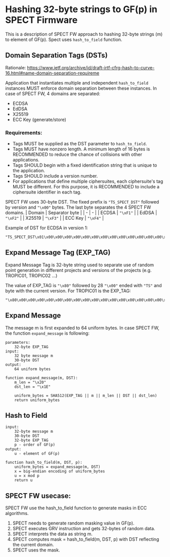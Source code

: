 # Hashing 32-byte strings to GF(p) in SPECT Firmware

This is a description of SPECT FW approach to hashing 32-byte strings (m) to element of GF(p).
Spect uses `hash_to_field` function.

## Domain Separation Tags (DSTs)

Rationale: https://www.ietf.org/archive/id/draft-irtf-cfrg-hash-to-curve-16.html#name-domain-separation-requireme

Application that instantiates multiple and independent `hash_to_field` instances
MUST enforce domain separation between these instances. In case of SPECT FW, 4 domains are separated:
- ECDSA
- EdDSA
- X25519
- ECC Key (generate/store)

### Requirements:
- Tags MUST be supplied as the DST parameter to `hash_to_field`.
- Tags MUST have nonzero length. A minimum length of 16 bytes is RECOMMENDED to reduce the chance of collisions with other applications.
- Tags SHOULD begin with a fixed identification string that is unique to the application.
- Tags SHOULD include a version number.
- For applications that define multiple ciphersuites, each ciphersuite's tag MUST be different. For this purpose, it is RECOMMENDED to include a ciphersuite identifier in each tag.

SPECT FW uses 30-byte DST. The fixed prefix is `"TS_SPECT_DST"` followed by version and `"\x00"` bytes. The last
byte separates the 4 SPECT FW domains.
| Domain | Separator byte |
| - | - |
| ECDSA | `"\xF1"` |
| EdDSA | `"\xF2"` |
| X25519 | `"\xF3"` |
| ECC Key | `"\xF4"` |

Example of DST for ECDSA in version 1:
```
"TS_SPECT_DST\x01\x00\x00\x00\x00\x00\x00\x00\x00\x00\x00\x00\x00\x00\x00\x00\x00\xF1"
```

## Expand Message Tag (EXP_TAG)

Expand Message Tag is 32-byte string used to separate use of random point generation in different projects and versions of the projects (e.g. TROPIC01, TROPIC02 ...)

The value of EXP_TAG is `"\x80"` followed by 28 `"\x00"` ended with `"TS"` and byte with the current version.
For TROPIC01 is the EXP_TAG:
```
"\x80\x00\x00\x00\x00\x00\x00\x00\x00\x00\x00\x00\x00\x00\x00\x00\x00\x00\x00\x00\x00\x00\x00\x00\x00\x00\x00\x00\x00TS\x01"
```

## Expand Message

The message m is first expanded to 64 uniform bytes. In case SPECT FW, the function `expand_message` is following:

```
parameters:
    32-byte EXP_TAG
input:
    32 byte message m
    30-byte DST
output:
    64 uniform bytes

function expand_message(m, DST):
    m_len = "\x20"
    dst_len = "\x1E"

    uniform_bytes = SHA512(EXP_TAG || m || m_len || DST || dst_len)
    return uniform_bytes
```

## Hash to Field

```
input:
    32-byte message m
    30-byte DST
    32-byte EXP_TAG
    p - order of GF(p)
output:
    u - element of GF(p)

function hash_to_field(m, DST, p):
    uniform_bytes = expand_message(m, DST)
    x = big-endian encoding of uniform_bytes
    u = x mod p
    return u
```

## SPECT FW usecase:

SPECT FW use the hash_to_field function to generate masks in ECC algorithms.

1. SPECT needs to generate random masking value in GF(p).
2. SPECT executes GRV instruction and gets 32-bytes of random data.
3. SPECT interprets the data as string m.
4. SPECT computes mask = hash_to_field(m, DST, p) with
DST reflecting the current domain.
5. SPECT uses the mask.
